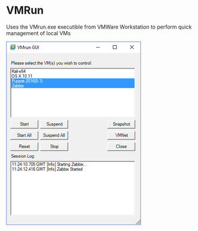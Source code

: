 # VMRun
Uses the VMrun.exe executible from VMWare Workstation to perform quick management of local VMs

![Alt text](/img/Start.png?raw=true "PowerOn Multiple VMs")